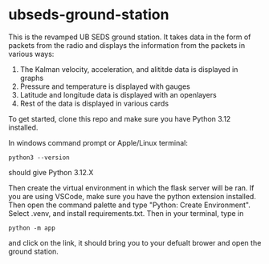 # ubseds-ground-station

This is the revamped UB SEDS ground station. 
It takes data in the form of packets from the radio and displays the information from the packets in various ways:
1. The Kalman velocity, acceleration, and alititde data is displayed in graphs
2. Pressure and temperature is displayed with gauges
3. Latitude and longitude data is displayed with an openlayers
4. Rest of the data is displayed in various cards

To get started, clone this repo and make sure you have Python 3.12 installed.

In windows command prompt or Apple/Linux terminal:
```
python3 --version
```
should give Python 3.12.X

Then create the virtual environment in which the flask server will be ran. If you are using VSCode, make sure you have the python extension installed. Then open the command palette and type "Python: Create Environment". Select .venv, and install requirements.txt. 
Then in your terminal, type in 
```
python -m app
```
and click on the link, it should bring you to your defualt brower and open the ground station.
